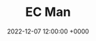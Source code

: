 ---
layout: post
title: "EC Man"
img: ec-man/ec-man-cover.png
date: 2022-12-07 12:00:00 +0000
description: Description
tag: [Comic]
comic:
    - ec-man/ec-man-1.png
    - ec-man/ec-man-2.png
    - ec-man/ec-man-3.png
    - ec-man/ec-man-4.png
    - ec-man/ec-man-5.png
    - ec-man/ec-man-6.png
---